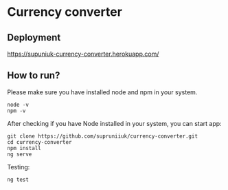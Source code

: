 # Currency converter

## Deployment
https://supuniuk-currency-converter.herokuapp.com/

## How to run?
 Please make sure you have installed node and npm in your system.
 ```
 node -v
 npm -v
 ```
 
 After checking if you have Node installed in your system, you can start app:
 ```
 git clone https://github.com/supruniiuk/currency-converter.git
 cd currency-converter
 npm install
 ng serve
 ```   
 Testing:
  ```
 ng test
 ```   
